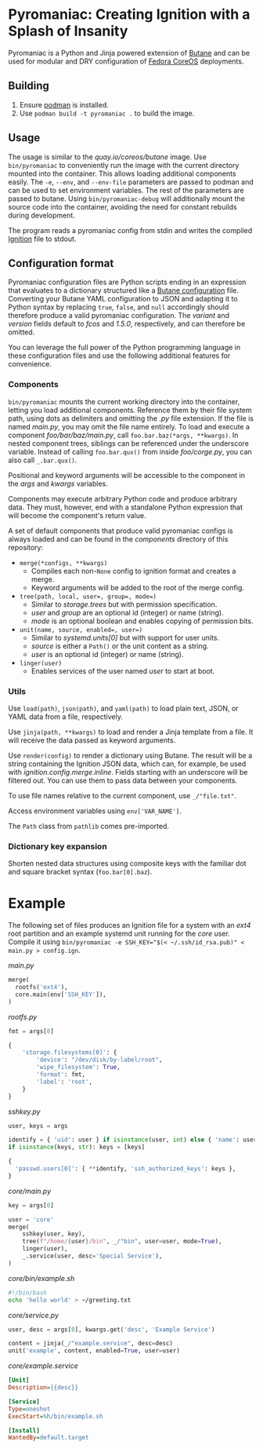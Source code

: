 # Pyromaniac: Creating Ignition with a Splash of Insanity
Pyromaniac is a Python and Jinja powered extension of [Butane][butane] and can
be used for modular and DRY configuration of [Fedora CoreOS][fcos] deployments.

[butane]: https://coreos.github.io/butane/
[fcos]: https://docs.fedoraproject.org/en-US/fedora-coreos/

## Building
1. Ensure [podman][podman] is installed.
2. Use `podman build -t pyromaniac .` to build the image.

[podman]: https://podman.io/

## Usage
The usage is similar to the *quay.io/coreos/butane* image. Use `bin/pyromaniac`
to conveniently run the image with the current directory mounted into the
container. This allows loading additional components easily. The `-e`, `--env`,
and `--env-file` parameters are passed to podman and can be used to set
environment variables. The rest of the parameters are passed to butane. Using
`bin/pyromaniac-debug` will additionally mount the source code into the
container, avoiding the need for constant rebuilds during development.

The program reads a pyromaniac config from stdin and writes the compiled
[Ignition][ignition] file to stdout.

[ignition]: https://coreos.github.io/ignition/

## Configuration format
Pyromaniac configuration files are Python scripts ending in an expression that
evaluates to a dictionary structured like a [Butane
configuration][butane-config] file. Converting your Butane YAML configuration
to JSON and adapting it to Python syntax by replacing `true`, `false`, and
`null` accordingly should therefore produce a valid pyromaniac configuration.
The *variant* and *version* fields default to *fcos* and *1.5.0*, respectively,
and can therefore be omitted.

You can leverage the full power of the Python programming language in these
configuration files and use the following additional features for convenience.

[butane-config]: https://coreos.github.io/butane/config-fcos-v1_5/

### Components
`bin/pyromaniac` mounts the current working directory into the container,
letting you load additional components. Reference them by their file system
path, using dots as delimiters and omitting the *.py* file extension. If the
file is named *main.py*, you may omit the file name entirely. To load and
execute a component *foo/bar/baz/main.py*, call `foo.bar.baz(*args, **kwargs)`.
In nested component trees, siblings can be referenced under the underscore
variable. Instead of calling `foo.bar.qux()` from inside *foo/corge.py*, you
can also call `_.bar.qux()`.

Positional and keyword arguments will be accessible to the component in the
*args* and *kwargs* variables.

Components may execute arbitrary Python code and produce arbitrary data. They
must, however, end with a standalone Python expression that will become the
component's return value.

A set of default components that produce valid pyromaniac configs is always
loaded and can be found in the *components* directory of this repository:

- `merge(*configs, **kwargs)`
  - Compiles each non-`None` config to ignition format and creates a merge.
  - Keyword arguments will be added to the root of the merge config.
- `tree(path, local, user=, group=, mode=)`
  - Similar to *storage.trees* but with permission specification.
  - *user* and *group* are an optional id (integer) or name (string).
  - *mode* is an optional boolean and enables copying of permission bits.
- `unit(name, source, enabled=, user=)`
  - Similar to *systemd.units[0]* but with support for user units.
  - *source* is either a `Path()` or the unit content as a string.
  - *user* is an optional id (integer) or name (string).
- `linger(user)`
  - Enables services of the user named *user* to start at boot.

### Utils
Use `load(path)`, `json(path)`, and `yaml(path)` to load plain text, JSON, or
YAML data from a file, respectively.

Use `jinja(path, **kwargs)` to load and render a Jinja template from a file. It
will receive the data passed as keyword arguments.

Use `render(config)` to render a dictionary using Butane. The result will be a
string containing the Ignition JSON data, which can, for example, be used with
*ignition.config.merge.inline*. Fields starting with an underscore will be
filtered out. You can use them to pass data between your components.

To use file names relative to the current component, use `_/"file.txt"`.

Access environment variables using `env['VAR_NAME']`.

The `Path` class from `pathlib` comes pre-imported.

### Dictionary key expansion
Shorten nested data structures using composite keys with the familiar dot and
square bracket syntax (`foo.bar[0].baz`).

# Example
The following set of files produces an Ignition file for a system with an
*ext4* root partition and an example systemd unit running for the *core* user.
Compile it using
`bin/pyromaniac -e SSH_KEY="$(< ~/.ssh/id_rsa.pub)" < main.py > config.ign`.

*main.py*
```py
merge(
  rootfs('ext4'),
  core.main(env['SSH_KEY']),
)
```

*rootfs.py*
```py
fmt = args[0]

{
    'storage.filesystems[0]': {
        'device': "/dev/disk/by-label/root",
        'wipe_filesystem': True,
        'format': fmt,
        'label': 'root',
    }
}
```

*sshkey.py*
```py
user, keys = args

identify = { 'uid': user } if isinstance(user, int) else { 'name': user }
if isinstance(keys, str): keys = [keys]

{
  'passwd.users[0]': { **identify, 'ssh_authorized_keys': keys },
}
```

*core/main.py*
```py
key = args[0]

user = 'core'
merge(
    sshkey(user, key),
    tree(f"/home/{user}/bin", _/"bin", user=user, mode=True),
    linger(user),
    _.service(user, desc='Special Service'),
)
```

*core/bin/example.sh*
```sh
#!/bin/bash
echo 'hello world' > ~/greeting.txt
```

*core/service.py*
```py
user, desc = args[0], kwargs.get('desc', 'Example Service')

content = jinja(_/"example.service", desc=desc)
unit('example', content, enabled=True, user=user)
```

*core/example.service*
```ini
[Unit]
Description={{desc}}

[Service]
Type=oneshot
ExecStart=%h/bin/example.sh

[Install]
WantedBy=default.target
```

